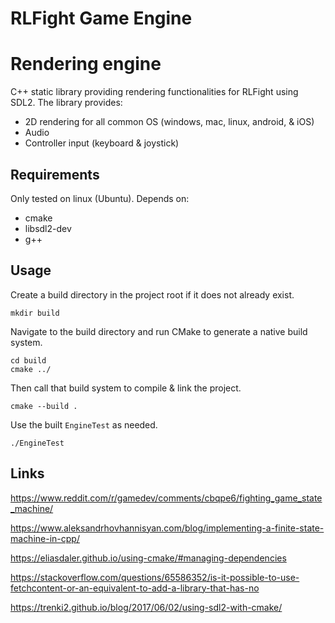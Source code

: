 # RLFight Game Engine

# Rendering engine

C++ static library providing rendering functionalities for RLFight using SDL2. The library provides:
- 2D rendering for all common OS (windows, mac, linux, android, & iOS)
- Audio
- Controller input (keyboard & joystick)


## Requirements

Only tested on linux (Ubuntu). Depends on:
- cmake
- libsdl2-dev
- g++

## Usage

Create a build directory in the project root if it does not already exist.
```
mkdir build
```

Navigate to the build directory and run CMake to generate a native build system.
```
cd build
cmake ../
```

Then call that build system to compile & link the project.
```
cmake --build .
```

Use the built `EngineTest` as needed.
```
./EngineTest
```

## Links

https://www.reddit.com/r/gamedev/comments/cbqpe6/fighting_game_state_machine/

https://www.aleksandrhovhannisyan.com/blog/implementing-a-finite-state-machine-in-cpp/

https://eliasdaler.github.io/using-cmake/#managing-dependencies

https://stackoverflow.com/questions/65586352/is-it-possible-to-use-fetchcontent-or-an-equivalent-to-add-a-library-that-has-no

https://trenki2.github.io/blog/2017/06/02/using-sdl2-with-cmake/
